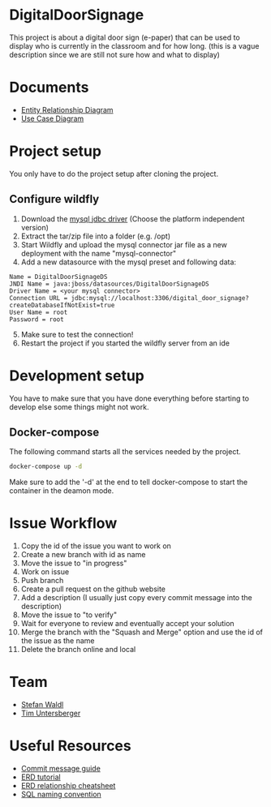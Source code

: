 # DigitalDoorSignage

This project is about a digital door sign (e-paper) that can be used to display who is currently in the classroom and for how long. (this is a vague description since we are still not sure how and what to display)

# Documents

* [Entity Relationship Diagram](documents/DigitalDoorSignageERD.png)
* [Use Case Diagram](documents/DigitalDoorSignageUCD.png)

# Project setup
You only have to do the project setup after cloning the project.

## Configure wildfly
1. Download the [mysql jdbc driver](https://dev.mysql.com/downloads/connector/j/) (Choose the platform independent version)
2. Extract the tar/zip file into a folder (e.g. /opt)
3. Start Wildfly and upload the mysql connector jar file as a new deployment with the name "mysql-connector"
4. Add a new datasource with the mysql preset and following data:
  ```
  Name = DigitalDoorSignageDS
  JNDI Name = java:jboss/datasources/DigitalDoorSignageDS
  Driver Name = <your mysql connector>
  Connection URL = jdbc:mysql://localhost:3306/digital_door_signage?createDatabaseIfNotExist=true
  User Name = root
  Password = root
  ```
5. Make sure to test the connection!
6. Restart the project if you started the wildfly server from an ide

# Development setup
You have to make sure that you have done everything before starting to develop else some things might not work.

## Docker-compose
The following command starts all the services needed by the project. 

``` bash
docker-compose up -d
```

Make sure to add the '-d' at the end to tell docker-compose to start the container in the deamon mode.

# Issue Workflow

1. Copy the id of the issue you want to work on
2. Create a new branch with id as name
3. Move the issue to "in progress"
4. Work on issue
5. Push branch
6. Create a pull request on the github website
7. Add a description (I usually just copy every commit message into the description)
8. Move the issue to "to verify"
9. Wait for everyone to review and eventually accept your solution
10. Merge the branch with the "Squash and Merge" option and use the id of the issue as the name
11. Delete the branch online and local

# Team

* [Stefan Waldl](https://github.com/StefanWaldl)
* [Tim Untersberger](https://github.com/TimUntersberger)

# Useful Resources

* [Commit message guide](https://chris.beams.io/posts/git-commit/)
* [ERD tutorial](https://www.youtube.com/watch?v=QpdhBUYk7Kk)
* [ERD relationship cheatsheet](https://www.vivekmchawla.com/erd-crows-foot-relationship-symbols-cheat-sheet/)
* [SQL naming convention](https://www.xaprb.com/blog/2008/10/26/the-power-of-a-good-sql-naming-convention/)
